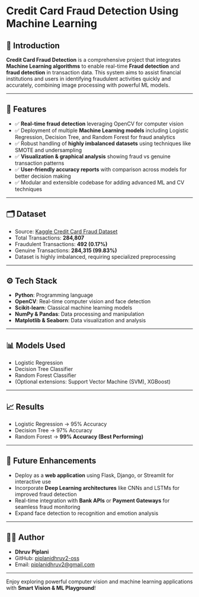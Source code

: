# Credit Card Fraud Detection Using  Machine Learning

## 📖 Introduction

**Credit Card Fraud Detection** is a comprehensive project that integrates  **Machine Learning algorithms** to enable real-time **Fraud detection** and **fraud detection** in transaction data. This system aims to assist financial institutions and users in identifying fraudulent activities quickly and accurately, combining image processing with powerful ML models.

---

## 🚀 Features

- ✅ **Real-time fraud detection** leveraging OpenCV for computer vision  
- ✅ Deployment of multiple **Machine Learning models** including Logistic Regression, Decision Tree, and Random Forest for fraud analytics  
- ✅ Robust handling of **highly imbalanced datasets** using techniques like SMOTE and undersampling  
- ✅ **Visualization & graphical analysis** showing fraud vs genuine transaction patterns  
- ✅ **User-friendly accuracy reports** with comparison across models for better decision making  
- ✅ Modular and extensible codebase for adding advanced ML and CV techniques  

---

## 🗂️ Dataset

- Source: [Kaggle Credit Card Fraud Dataset](https://www.kaggle.com/mlg-ulb/creditcardfraud)  
- Total Transactions: **284,807**  
- Fraudulent Transactions: **492 (0.17%)**  
- Genuine Transactions: **284,315 (99.83%)**  
- Dataset is highly imbalanced, requiring specialized preprocessing  

---

## ⚙️ Tech Stack

- **Python**: Programming language  
- **OpenCV**: Real-time computer vision and face detection  
- **Scikit-learn**: Classical machine learning models  
- **NumPy & Pandas**: Data processing and manipulation  
- **Matplotlib & Seaborn**: Data visualization and analysis  

---

## 📊 Models Used

- Logistic Regression  
- Decision Tree Classifier  
- Random Forest Classifier  
- (Optional extensions: Support Vector Machine (SVM), XGBoost)

---

## 📈 Results

- Logistic Regression → 95% Accuracy  
- Decision Tree → 97% Accuracy  
- Random Forest → **99% Accuracy (Best Performing)**  

---

## 📌 Future Enhancements

- Deploy as a **web application** using Flask, Django, or Streamlit for interactive use  
- Incorporate **Deep Learning architectures** like CNNs and LSTMs for improved fraud detection  
- Real-time integration with **Bank APIs** or **Payment Gateways** for seamless fraud monitoring  
- Expand face detection to recognition and emotion analysis  

---

## 👨‍💻 Author

- **Dhruv Piplani**  
- GitHub: [piplanidhruv2-oss](https://github.com/piplanidhruv2-oss)  
- Email: [piplanidhruv2@gmail.com](mailto:piplanidhruv2@gmail.com)  

---

Enjoy exploring powerful computer vision and machine learning applications with **Smart Vision & ML Playground**!
